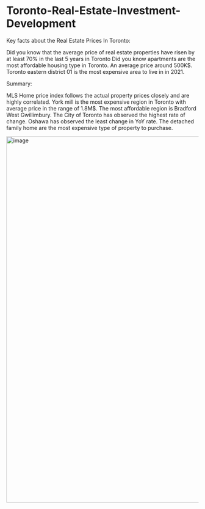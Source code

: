 # Toronto-Real-Estate-Investment-Development

Key facts about the Real Estate Prices In Toronto:

Did you know that the average price of real estate properties have risen by at least 70% in the last 5 years in Toronto
Did you know apartments are the most affordable housing type in Toronto. An average price around 500K$.
Toronto eastern district 01 is the most expensive area to live in in 2021.

Summary:

MLS Home price index follows the actual property prices closely and are highly correlated.
York mill is the most expensive region in Toronto with average price in the range of 1.8M$. The most affordable region is Bradford West Gwillimbury.
The City of Toronto has observed the highest rate of change. Oshawa has observed the least change in YoY rate.
The detached family home are the most expensive type of property to purchase.

<img width="960" alt="image" src="https://user-images.githubusercontent.com/112019616/231300640-758f92a8-f36b-4289-b612-c6a40bbd4e08.png">

